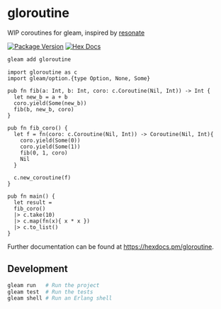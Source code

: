 # gloroutine
WIP coroutines for gleam, inspired by [resonate](https://github.com/resonatehq/resonate/blob/32bd3b7493a7defd09223bf7bf385a35b229e387/internal/kernel/scheduler/coroutine.go#L9)

[![Package Version](https://img.shields.io/hexpm/v/gloroutine)](https://hex.pm/packages/gloroutine)
[![Hex Docs](https://img.shields.io/badge/hex-docs-ffaff3)](https://hexdocs.pm/gloroutine/)

```sh
gleam add gloroutine
```
```gleam
import gloroutine as c
import gleam/option.{type Option, None, Some}

pub fn fib(a: Int, b: Int, coro: c.Coroutine(Nil, Int)) -> Int {
  let new_b = a + b
  coro.yield(Some(new_b))
  fib(b, new_b, coro)
}

pub fn fib_coro() {
  let f = fn(coro: c.Coroutine(Nil, Int)) -> Coroutine(Nil, Int){
    coro.yield(Some(0))
    coro.yield(Some(1))
    fib(0, 1, coro)
    Nil
  }

  c.new_coroutine(f)
}

pub fn main() {
  let result =
  fib_coro()
  |> c.take(10)
  |> c.map(fn(x){ x * x })
  |> c.to_list()
}
```

Further documentation can be found at <https://hexdocs.pm/gloroutine>.

## Development

```sh
gleam run   # Run the project
gleam test  # Run the tests
gleam shell # Run an Erlang shell
```
